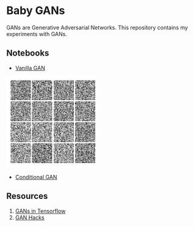 # Baby GANs


GANs are Generative Adversarial Networks. This repository contains my experiments with GANs.

## Notebooks


- [Vanilla GAN](http://nbviewer.jupyter.org/github/suriyadeepan/baby-gans/blob/f1d77810addbc5734e4227e2fc1463ee8d65b7fd/simple-gan.ipynb)


![](https://raw.githubusercontent.com/suriyadeepan/baby-gans/master/out/simple-gan/out1.gif)

- [Conditional GAN]()



## Resources


1. [GANs in Tensorflow](http://wiseodd.github.io/techblog/2016/09/17/gan-tensorflow/)
2. [GAN Hacks](https://github.com/soumith/ganhacks)
